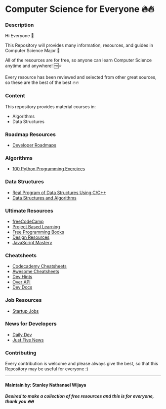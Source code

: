 # Computer Science for Everyone 🔥🔥

### Description

Hi Everyone 👋

This Repository will provides many information, resources, and guides in Computer Science Major 📝

All of the resources are for free, so anyone can learn Computer Science anytime and anywhere! 🆓⭐

Every resource has been reviewed and selected from other great sources, so these are the best of the best 🔥🔥

### Content

This repository provides material courses in:
- Algorithms
- Data Structures

<!--
- Program Design Methods
- Basic Statistics
- Calculus
- Scientific Computing
- Web Design
-->

### Roadmap Resources

- <a href="https://roadmap.sh/"> Developer Roadmaps </a>

### Algorithms

- <a href="https://github.com/zhiwehu/Python-programming-exercises"> 100 Python Programming Exercices </a>

### Data Structures

- <a href="https://github.com/StyNW7/Data_Structures"> Real Program of Data Structures Using C/C++ </a>
- <a href="https://gi  thub.com/sachuverma/DataStructures-Algorithms"> Data Structures and Algorithms </a>

### Ultimate Resources

- <a href="https://github.com/freeCodeCamp/freeCodeCamp"> freeCodeCamp </a>
- <a href="https://github.com/practical-tutorials/project-based-learning"> Project Based Learning </a>
- <a href="https://github.com/aluismoya/EbookFoundation-free-programming-books"> Free Programming Books </a>
- <a href="https://github.com/bradtraversy/design-resources-for-developers"> Design Resources </a>
- <a href="https://www.jsmastery.pro/resources"> JavaScript Mastery </a>

### Cheatsheets

- <a href="https://www.codecademy.com/resources/cheatsheets/all"> Codecademy Cheatsheets </a>
- <a href="https://lecoupa.github.io/awesome-cheatsheets/"> Awesome Cheatsheets </a>
- <a href="https://devhints.io/"> Dev Hints </a>
- <a href="https://overapi.com/"> Over API </a>
- <a href="https://devdocs.io/"> Dev Docs </a>

### Job Resources

- <a href="https://startup.jobs/"> Startup Jobs </a>

### News for Developers

- <a href="https://daily.dev/"> Daily Dev </a>
- <a href="https://justfive.news/technology"> Just Five News </a>

### Contributing

Every contribution is welcome and please always give the best, so that this Repository may be useful for everyone :)

<hr> </hr>

#### Maintain by: Stanley Nathanael Wijaya

##### Desired to make a collection of free resources and this is for everyone, thank you 🔥🔥
